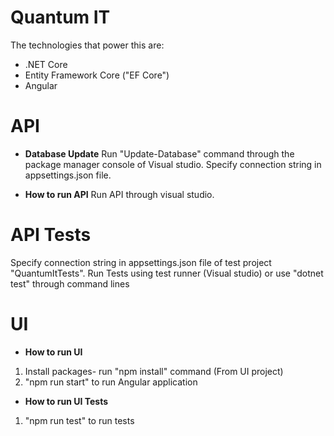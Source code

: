 # Quantum IT

The technologies that power this are:

- .NET Core
- Entity Framework Core ("EF Core")
- Angular

# API
-   **Database Update** 
Run "Update-Database" command through the package manager console of Visual studio. Specify connection string in appsettings.json file. 

-   **How to run API**
Run API through visual studio. 

# API Tests
Specify connection string in appsettings.json file of test project "QuantumItTests". Run Tests using test runner (Visual studio) or use "dotnet test" through command lines

# UI
-   **How to run UI**
1. Install packages- run "npm install" command (From UI project)
2.  "npm run start" to run Angular application
-   **How to run UI Tests**   
1. "npm run test" to run tests 

